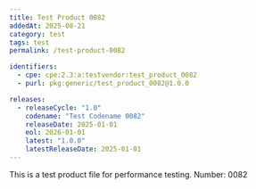 ```yaml
---
title: Test Product 0082
addedAt: 2025-08-21
category: test
tags: test
permalink: /test-product-0082

identifiers:
  - cpe: cpe:2.3:a:testvendor:test_product_0082
  - purl: pkg:generic/test_product_0082@1.0.0

releases:
  - releaseCycle: "1.0"
    codename: "Test Codename 0082"
    releaseDate: 2025-01-01
    eol: 2026-01-01
    latest: "1.0.0"
    latestReleaseDate: 2025-01-01
---
```


This is a test product file for performance testing. Number: 0082
